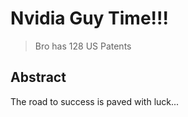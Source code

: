 # Nvidia Guy Time!!!

> Bro has 128 US Patents

## Abstract
The road to success is paved with luck...

